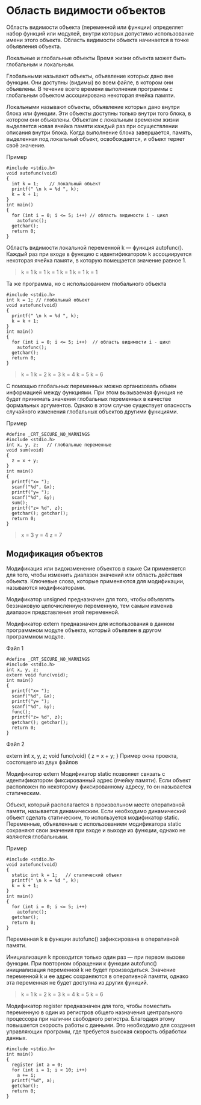 # Область видимости объектов

Область видимости объекта (переменной или функции) определяет набор функций или модулей, внутри которых допустимо использование имени этого объекта. Область видимости объекта начинается в точке объявления объекта.

Локальные и глобальные объекты
Время жизни объекта может быть глобальным и локальным.

Глобальными называют объекты, объявление которых дано вне функции. Они доступны (видимы) во всем файле, в котором они объявлены. В течение всего времени выполнения программы с глобальным объектом ассоциирована некоторая ячейка памяти.

Локальными называют объекты, объявление которых дано внутри блока или функции. Эти объекты доступны только внутри того блока, в котором они объявлены. Объектам с локальным временем жизни выделяется новая ячейка памяти каждый раз при осуществлении описания внутри блока. Когда выполнение блока завершается, память, выделенная под локальный объект, освобождается, и объект теряет своё значение.

Пример

```
#include <stdio.h>
void autofunc(void)
{
  int k = 1;    // локальный объект
  printf(" \n k = %d ", k);
  k = k + 1;
}
int main()
{
  for (int i = 0; i <= 5; i++) // область видимости i - цикл
    autofunc();
  getchar();
  return 0;
}
```

Область видимости локальной переменной k — функция autofunc(). Каждый раз при входе в функцию с идентификатором k ассоциируется некоторая ячейка памяти, в которую помещается значение равное 1.
> k = 1
> k = 1
> k = 1
> k = 1
> k = 1
> k = 1

Та же программа, но с использованием глобального объекта

```
#include <stdio.h>
int k = 1; // глобальный объект
void autofunc(void)
{
  printf(" \n k = %d ", k);
  k = k + 1;
}
int main()
{
  for (int i = 0; i <= 5; i++)  // область видимости i - цикл
    autofunc();
  getchar();
  return 0;
}
```

> k = 1
> k = 2
> k = 3
> k = 4
> k = 5
> k = 6

С помощью глобальных переменных можно организовать обмен информацией между функциями. При этом вызываемая функция не будет принимать значения глобальных переменных в качестве формальных аргументов. Однако в этом случае существует опасность случайного изменения глобальных объектов другими функциями.

Пример
```
#define _CRT_SECURE_NO_WARNINGS
#include <stdio.h>
int x, y, z;   // глобальные переменные
void sum(void)
{
  z = x + y;
}
int main()
{
  printf("x= ");
  scanf("%d", &x);
  printf("y= ");
  scanf("%d", &y);
  sum();
  printf("z= %d", z);
  getchar(); getchar();
  return 0;
}
```
> x = 3
> y = 4
> z = 7

## Модификация объектов
Модификация или видоизменение объектов в языке Си применяется для того, чтобы изменить диапазон значений или область действия объекта. Ключевые слова, которые применяются для модификации, называются модификаторами.

Модификатор unsigned предназначен для того, чтобы объявлять беззнаковую целочисленную переменную, тем самым изменив диапазон представления этой переменной.

Модификатор extern предназначен для использования в данном программном модуле объекта, который объявлен в другом программном модуле.

Файл 1



```
#define _CRT_SECURE_NO_WARNINGS
#include <stdio.h>
int x, y, z;
extern void func(void);
int main()
{
  printf("x= ");
  scanf("%d", &x);
  printf("y= ");
  scanf("%d", &y);
  func();
  printf("z= %d", z);
  getchar(); getchar();
  return 0;
}
```
Файл 2


extern int x, y, z;
void func(void)
{
  z = x + y;
}
Пример окна проекта, состоящего из двух файлов

Модификатор extern
Модификатор static позволяет связать с идентификатором фиксированный адрес (ячейку памяти). Если объект расположен по некоторому фиксированному адресу, то он называется статическим.

Объект, который располагается в произвольном месте оперативной памяти, называется динамическим. Если необходимо динамический объект сделать статическим, то используется модификатор static. Переменные, объявленные с использованием модификатора static сохраняют свои значения при входе и выходе из функции, однако не являются глобальными.

Пример



```
#include <stdio.h>
void autofunc(void)
{
  static int k = 1;   // статический объект
  printf(" \n k = %d ", k);
  k = k + 1;
}
int main()
{
  for (int i = 0; i <= 5; i++)
    autofunc();
  getchar();
  return 0;
}
```
Переменная k в функции autofunc() зафиксирована в оперативной  памяти.

Инициализация k проводится только один раз — при первом вызове функции. При повторном обращении к функции autofunc() инициализация переменной k не будет производиться. Значение переменной k и ее адрес сохраняются в оперативной памяти, однако эта переменная не будет доступна из других функций.

> k = 1
> k = 2
> k = 3
> k = 4
> k = 5
> k = 6

Модификатор register предназначен для того, чтобы поместить переменную в один из регистров общего назначения центрального процессора при наличии свободного регистра. Благодаря этому повышается скорость работы с данными. Это необходимо для создания управляющих программ, где требуется высокая скорость обработки данных.

```
#include <stdio.h>
int main()
{
  register int a = 0;
  for (int i = 1; i < 10; i++)
    a += i;
  printf("%d", a);
  getchar();
  return 0;
}
```